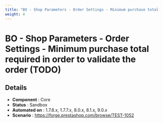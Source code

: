 ```yaml
---
title: "BO - Shop Parameters - Order Settings - Minimum purchase total required in order to validate the order (TODO)"
weight: 4
---
```


# BO - Shop Parameters - Order Settings - Minimum purchase total required in order to validate the order (TODO)
## Details
* **Component** : Core
* **Status** : Sandbox
* **Automated on** : 1.7.8.x, 1.7.7.x, 8.0.x, 8.1.x, 9.0.x
* **Scenario** : https://forge.prestashop.com/browse/TEST-1052

